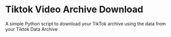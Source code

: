 # Tiktok Video Archive Download
 A simple Python script to download your TikTok archive using the data from your Tiktok Data Archive
